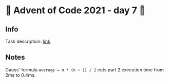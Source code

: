 # 🎄 Advent of Code 2021 - day 7 🎄

## Info

Task description: [link](https://adventofcode.com/2021/day/7)

## Notes

Gauss' formula `average = n * (n + 1) / 2` cuts part 2 execution time from 2ms to 0.4ms.
